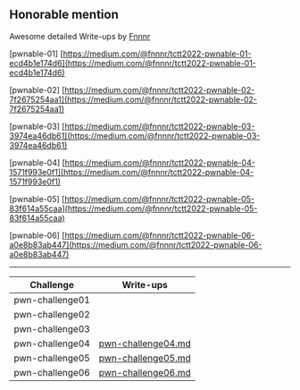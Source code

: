 ## Honorable mention

Awesome detailed Write-ups by [Fnnnr](https://medium.com/@fnnnr)

[pwnable-01] [https://medium.com/@fnnnr/tctt2022-pwnable-01-ecd4b1e174d6](https://medium.com/@fnnnr/tctt2022-pwnable-01-ecd4b1e174d6)

[pwnable-02] [https://medium.com/@fnnnr/tctt2022-pwnable-02-7f2675254aa1](https://medium.com/@fnnnr/tctt2022-pwnable-02-7f2675254aa1)

[pwnable-03] [https://medium.com/@fnnnr/tctt2022-pwnable-03-3974ea46db61](https://medium.com/@fnnnr/tctt2022-pwnable-03-3974ea46db61)

[pwnable-04] [https://medium.com/@fnnnr/tctt2022-pwnable-04-1571f993e0f1](https://medium.com/@fnnnr/tctt2022-pwnable-04-1571f993e0f1)

[pwnable-05] [https://medium.com/@fnnnr/tctt2022-pwnable-05-83f614a55caa](https://medium.com/@fnnnr/tctt2022-pwnable-05-83f614a55caa)

[pwnable-06] [https://medium.com/@fnnnr/tctt2022-pwnable-06-a0e8b83ab447](https://medium.com/@fnnnr/tctt2022-pwnable-06-a0e8b83ab447)

---

| Challenge       | Write-ups                                |
| --------------- | ---------------------------------------- |
| pwn-challenge01 |                                          |
| pwn-challenge02 |                                          |
| pwn-challenge03 |                                          |
| pwn-challenge04 | [pwn-challenge04.md](pwn-challenge04.md) |
| pwn-challenge05 | [pwn-challenge05.md](pwn-challenge05.md) |
| pwn-challenge06 | [pwn-challenge06.md](pwn-challenge06.md) |

